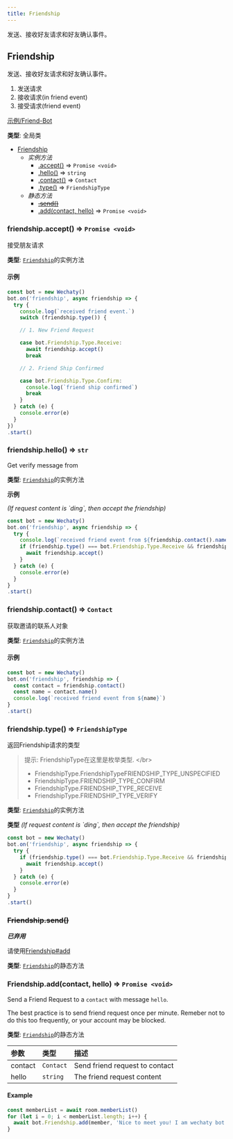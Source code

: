 ```yaml
---
title: Friendship
---
```


发送、接收好友请求和好友确认事件。

## Friendship

发送、接收好友请求和好友确认事件。

1. 发送请求
2. 接收请求\(in friend event\)
3. 接受请求\(friend event\)

[示例/Friend-Bot](https://github.com/wechaty/python-wechaty-getting-started/blob/master/examples/advanced/friendship-bot.py)

**类型**: 全局类

* [Friendship](friendship.md#Friendship)
  * _实例方法_
    * [.accept\(\)](friendship.md#Friendship+accept) ⇒ `Promise <void>`
    * [.hello\(\)](friendship.md#Friendship+hello) ⇒ `string`
    * [.contact\(\)](friendship.md#Friendship+contact) ⇒ `Contact`
    * [.type\(\)](friendship.md#Friendship+type) ⇒ `FriendshipType`
  * _静态方法_
    * [~~.send\(\)~~](friendship.md#Friendship.send)
    * [.add\(contact, hello\)](friendship.md#Friendship.add) ⇒ `Promise <void>`

### friendship.accept\(\) ⇒ `Promise <void>`

接受朋友请求

**类型**: [`Friendship`](friendship.md#Friendship)的实例方法  

#### 示例

```javascript
const bot = new Wechaty()
bot.on('friendship', async friendship => {
  try {
    console.log(`received friend event.`)
    switch (friendship.type()) {

    // 1. New Friend Request

    case bot.Friendship.Type.Receive:
      await friendship.accept()
      break

    // 2. Friend Ship Confirmed

    case bot.Friendship.Type.Confirm:
      console.log(`friend ship confirmed`)
      break
    }
  } catch (e) {
    console.error(e)
  }
})
.start()
```

### friendship.hello\(\) ⇒ `str`

Get verify message from

**类型**: [`Friendship`](friendship.md#Friendship)的实例方法  

**示例** 

_\(If request content is \`ding\`, then accept the friendship\)_

```javascript
const bot = new Wechaty()
bot.on('friendship', async friendship => {
  try {
    console.log(`received friend event from ${friendship.contact().name()}`)
    if (friendship.type() === bot.Friendship.Type.Receive && friendship.hello() === 'ding') {
      await friendship.accept()
    }
  } catch (e) {
    console.error(e)
  }
}
.start()
```

### friendship.contact\(\) ⇒ `Contact`

获取邀请的联系人对象

**类型**: [`Friendship`](friendship.md#Friendship)的实例方法  

#### 示例

```javascript
const bot = new Wechaty()
bot.on('friendship', friendship => {
  const contact = friendship.contact()
  const name = contact.name()
  console.log(`received friend event from ${name}`)
}
.start()
```

### friendship.type\(\) ⇒ `FriendshipType`

返回Friendship请求的类型

> 提示: FriendshipType在这里是枚举类型. &lt;/br&gt;
>
> * FriendshipType.FriendshipTypeFRIENDSHIP_TYPE_UNSPECIFIED
> * FriendshipType.FRIENDSHIP_TYPE_CONFIRM 
> * FriendshipType.FRIENDSHIP_TYPE_RECEIVE 
> * FriendshipType.FRIENDSHIP_TYPE_VERIFY 

**类型**: [`Friendship`](friendship.md#Friendship)的实例方法  

**类型** _\(If request content is \`ding\`, then accept the friendship\)_

```javascript
const bot = new Wechaty()
bot.on('friendship', async friendship => {
  try {
    if (friendship.type() === bot.Friendship.Type.Receive && friendship.hello() === 'ding') {
      await friendship.accept()
    }
  } catch (e) {
    console.error(e)
  }
}
.start()
```

### ~~Friendship.send\(\)~~

_**已弃用**_

请使用[Friendship\#add](friendship.md#friendship-add-contact-hello-promise)

**类型**:  [`Friendship`](friendship.md#Friendship)的静态方法

### Friendship.add\(contact, hello\) ⇒ `Promise <void>`

Send a Friend Request to a `contact` with message `hello`.

The best practice is to send friend request once per minute. Remeber not to do this too frequently, or your account may be blocked.

**类型**:  [`Friendship`](friendship.md#Friendship)的静态方法

| 参数 | 类型 | 描述 |
| :--- | :--- | :--- |
| contact | `Contact` | Send friend request to contact |
| hello | `string` | The friend request content |

#### Example

```javascript
const memberList = await room.memberList()
for (let i = 0; i < memberList.length; i++) {
  await bot.Friendship.add(member, 'Nice to meet you! I am wechaty bot!')
}
```
